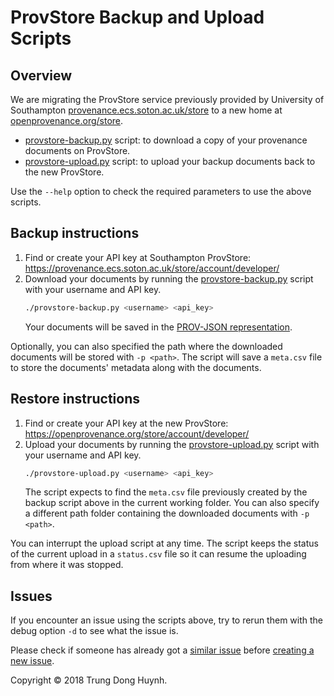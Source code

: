 # ProvStore Backup and Upload Scripts

## Overview

We are migrating the ProvStore service previously provided by University of
Southampton
[provenance.ecs.soton.ac.uk/store](https://provenance.ecs.soton.ac.uk/store/) to
a new home at [openprovenance.org/store](https://openprovenance.org/store/).

* [provstore-backup.py](provstore-backup.py) script: to download a copy of
your provenance documents on ProvStore.
* [provstore-upload.py](provstore-upload.py) script: to upload your backup
documents back to the new ProvStore.

Use the `--help` option to check the required parameters to use the above
scripts.

## Backup instructions

1. Find or create your API key at Southampton ProvStore: https://provenance.ecs.soton.ac.uk/store/account/developer/
2. Download your documents by running the [provstore-backup.py](provstore-backup.py) script with your username and API key.
    ```bash
    ./provstore-backup.py <username> <api_key>
    ```
    Your documents will be saved in the [PROV-JSON
representation](https://openprovenance.org/prov-json/).

Optionally, you can also specified the path where the downloaded documents will
be stored with `-p <path>`. The script will save a `meta.csv` file to store the
documents' metadata along with the documents.

## Restore instructions

1. Find or create your API key at the new ProvStore: https://openprovenance.org/store/account/developer/
2. Upload your documents by running the [provstore-upload.py](provstore-upload.py) script with your username and API key.
    ```bash
    ./provstore-upload.py <username> <api_key>
    ```
    The script expects to find the `meta.csv` file previously created by the backup script above in the current working folder. You can also specify a different path folder containing the downloaded documents with `-p <path>`.

You can interrupt the upload script at any time. The script keeps the status of the current upload in a `status.csv` file so it can resume the uploading from where it was stopped.

## Issues

If you encounter an issue using the scripts above, try to rerun them with the debug option `-d` to see what the issue is.

Please check if someone has already got a [similar issue](https://github.com/trungdong/provstore-backup/issues) before [creating a new issue](https://github.com/trungdong/provstore-backup/issues/new).


Copyright &copy; 2018 Trung Dong Huynh.